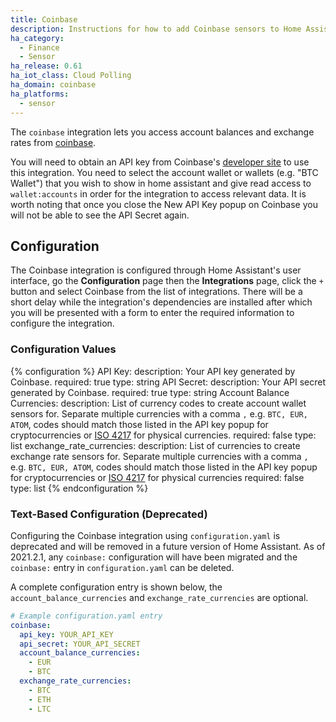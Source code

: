 ```yaml
---
title: Coinbase
description: Instructions for how to add Coinbase sensors to Home Assistant.
ha_category:
  - Finance
  - Sensor
ha_release: 0.61
ha_iot_class: Cloud Polling
ha_domain: coinbase
ha_platforms:
  - sensor
---
```


The `coinbase` integration lets you access account balances and exchange rates from [coinbase](https://coinbase.com).

You will need to obtain an API key from Coinbase's [developer site](https://www.coinbase.com/settings/api) to use this integration. You need to select the account wallet or wallets (e.g. "BTC Wallet") that you wish to show in home assistant and give read access to `wallet:accounts` in order for the integration to access relevant data. It is worth noting that once you close the New API Key popup on Coinbase you will not be able to see the API Secret again.

## Configuration

The Coinbase integration is configured through Home Assistant's user interface, go the **Configuration** page then the **Integrations** page, click the `+` button and select Coinbase from the list of integrations. There will be a short delay while the integration's dependencies are installed after which you will be presented with a form to enter the required information to configure the integration.

### Configuration Values

{% configuration %}
API Key:
  description: Your API key generated by Coinbase.
  required: true
  type: string
API Secret:
  description: Your API secret generated by Coinbase.
  required: true
  type: string
Account Balance Currencies:
  description: List of currency codes to create account wallet sensors for. Separate multiple currencies with a comma `,` e.g. `BTC, EUR, ATOM`, codes should match those listed in the API key popup for cryptocurrencies or [ISO 4217](https://en.wikipedia.org/wiki/ISO_4217) for physical currencies.
  required: false
  type: list
exchange_rate_currencies:
  description: List of currencies to create exchange rate sensors for. Separate multiple currencies with a comma `,` e.g. `BTC, EUR, ATOM`, codes should match those listed in the API key popup for cryptocurrencies or [ISO 4217](https://en.wikipedia.org/wiki/ISO_4217) for physical currencies
  required: false
  type: list
{% endconfiguration %}


### Text-Based Configuration (Deprecated)

Configuring the Coinbase integration using `configuration.yaml` is deprecated and will be removed in a future version of Home Assistant. As of 2021.2.1, any `coinbase:` configuration will have been migrated and the `coinbase:` entry in `configuration.yaml` can be deleted.

A complete configuration entry is shown below, the `account_balance_currencies` and `exchange_rate_currencies` are optional.

```yaml
# Example configuration.yaml entry
coinbase:
  api_key: YOUR_API_KEY
  api_secret: YOUR_API_SECRET
  account_balance_currencies:
    - EUR
    - BTC
  exchange_rate_currencies:
    - BTC
    - ETH
    - LTC
```
